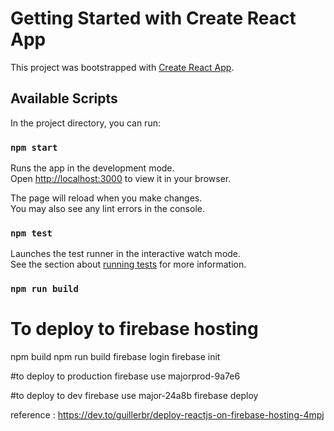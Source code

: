 # Getting Started with Create React App
This project was bootstrapped with [Create React App](https://github.com/facebook/create-react-app).

## Available Scripts

In the project directory, you can run:

### `npm start`

Runs the app in the development mode.\
Open [http://localhost:3000](http://localhost:3000) to view it in your browser.

The page will reload when you make changes.\
You may also see any lint errors in the console.

### `npm test`

Launches the test runner in the interactive watch mode.\
See the section about [running tests](https://facebook.github.io/create-react-app/docs/running-tests) for more information.

### `npm run build`

# To deploy to firebase hosting

npm build
npm run build
firebase login
firebase init

#to deploy to production
firebase use majorprod-9a7e6

#to deploy to dev
firebase use major-24a8b
firebase deploy

reference : https://dev.to/guillerbr/deploy-reactjs-on-firebase-hosting-4mpj


